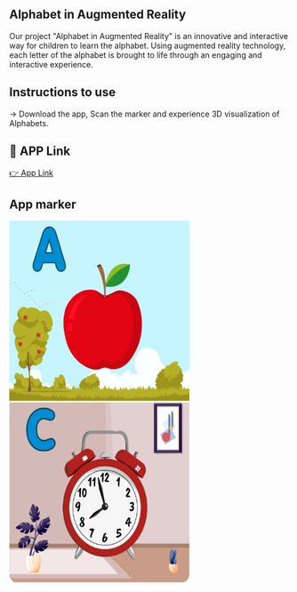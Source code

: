 
## Alphabet in Augmented Reality

Our project "Alphabet in Augmented Reality" is an innovative and interactive way for children to learn the alphabet. Using augmented reality technology, each letter of the alphabet is brought to life through an engaging and interactive experience.

## Instructions to use
-> Download the app, Scan the marker and experience 3D visualization of Alphabets. 

## 🔗 APP Link
[👉  App Link](https://drive.google.com/file/d/1Ji_tK5e4OlHGjTaSqJlQ-H35Pd6G8B-x/view?usp=share_link)

## App marker
<img src="apple.jpeg" width="324" height="324">    <img src="clock.jpeg" width="324" height="324">

